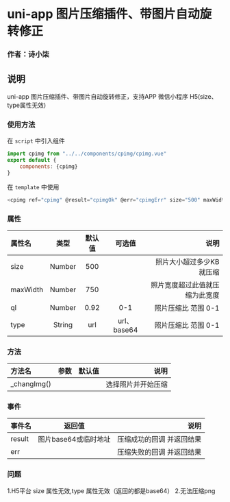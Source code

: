# uni-app 图片压缩插件、带图片自动旋转修正
### 作者：诗小柒
## 说明
uni-app 图片压缩插件、带图片自动旋转修正，支持APP 微信小程序 H5(size、type属性无效)

### 使用方法
在 `script` 中引入组件
``` javascript
import cpimg from "../../components/cpimg/cpimg.vue"
export default {
    components: {cpimg}
}
```
在 `template` 中使用
``` javascript
<cpimg ref="cpimg" @result="cpimgOk" @err="cpimgErr" size="500" maxWidth="1000" ql="0.9" type="url"></cpimg>
```

### 属性
|属性名|类型|默认值|可选值|说明|
|:-|:-:|:--:|:--:|-:|
|size|Number|500| |照片大小超过多少KB就压缩|
|maxWidth|Number|750| |照片宽度超过此值就压缩为此宽度|
|ql|Number|0.92|0-1 |照片压缩比 范围 0-1|
|type|String|url|url、base64|照片压缩比 范围 0-1|


### 方法
|方法名|参数|默认值|说明|
|:-|:-:|:--:|-:|
|_changImg()| | |选择照片并开始压缩|

### 事件
|事件名|返回值|说明|
|:-|:-:|-:|
|result|图片base64或临时地址|压缩成功的回调 并返回结果|
|err| |压缩失败的回调 并返回结果|

### 问题
1.H5平台 size 属性无效,type 属性无效（返回的都是base64）
2.无法压缩png